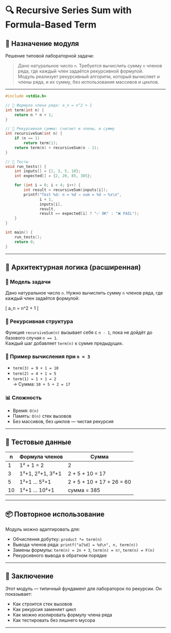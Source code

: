 # 🔍 Recursive Series Sum with Formula-Based Term

## 📘 Назначение модуля

Решение типовой лабораторной задачи:  
> Дано натуральное число `n`. Требуется вычислить сумму `n` членов ряда, где каждый член задаётся рекурсивной формулой.  
Модуль реализует рекурсивный алгоритм, который вычисляет и члены ряда, и их сумму, без использования массивов и циклов.

---


```c
#include <stdio.h>

// 🔧 Формула члена ряда: a_n = n^2 + 1
int term(int n) {
    return n * n + 1;
}

// 🔧 Рекурсивная сумма: считает и члены, и сумму
int recursiveSum(int n) {
    if (n == 1)
        return term(1);
    return term(n) + recursiveSum(n - 1);
}

// 🔧 Тесты
void run_tests() {
    int inputs[] = {1, 3, 5, 10};
    int expected[] = {2, 20, 85, 385};

    for (int i = 0; i < 4; i++) {
        int result = recursiveSum(inputs[i]);
        printf("Test %d: n = %d → sum = %d → %s\n",
               i + 1,
               inputs[i],
               result,
               result == expected[i] ? "✅ OK" : "❌ FAIL");
    }
}

int main() {
    run_tests();
    return 0;
}

```

---
## 🧠 Архитектурная логика (расширенная)

### 📐 Модель задачи  
Дано натуральное число `n`. Нужно вычислить сумму `n` членов ряда, где каждый член задаётся формулой:  


\[
a_n = n^2 + 1
\]



### 🔁 Рекурсивная структура  
Функция `recursiveSum(n)` вызывает себя с `n - 1`, пока не дойдёт до базового случая `n == 1`.  
Каждый шаг добавляет `term(n)` к сумме предыдущих.

### 🧮 Пример вычисления при `n = 3`  
- `term(3) = 9 + 1 = 10`  
- `term(2) = 4 + 1 = 5`  
- `term(1) = 1 + 1 = 2`  
→ Сумма: `10 + 5 + 2 = 17`

### 📊 Сложность  
- Время: `O(n)`  
- Память: `O(n)` стек вызовов  
- Без массивов, без циклов — чистая рекурсия

---

## 🧪 Тестовые данные

| n   | Формула членов         | Сумма                          |
|-----|------------------------|--------------------------------|
| 1   | 1² + 1 = 2             | 2                              |
| 3   | 1²+1, 2²+1, 3²+1       | 2 + 5 + 10 = 17                |
| 5   | 1²+1 … 5²+1            | 2 + 5 + 10 + 17 + 26 = 60      |
| 10  | 1²+1 … 10²+1           | сумма = 385                    |

---

## 📦 Повторное использование

Модуль можно адаптировать для:
- Обчислення добутку: `product *= term(n)`  
- Вывода членов ряда: `printf("a[%d] = %d\n", n, term(n))`  
- Замены формулы: `term(n) = 2n + 3`, `term(n) = n!`, `term(n) = F(n)`  
- Рекурсивного вывода в обратном порядке

---

## 🧘 Заключение

Этот модуль — типичный фундамент для лабораторок по рекурсии. Он показывает:
- Как строится стек вызовов  
- Как рекурсия заменяет цикл  
- Как можно изолировать формулу члена ряда  
- Как тестировать без лишнего мусора



---
